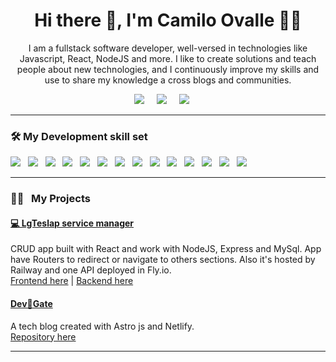 
<h1 align='center'>Hi there  👋, I'm Camilo Ovalle 🧑‍💻</h1>

<p align='center'>
   I am  a fullstack software developer, well-versed in technologies like Javascript, React, NodeJS and more. I like to create solutions and teach people about new technologies, and I continuously improve my skills and use to share my knowledge a cross blogs and communities.
</p>

<p align='center'>
  <a href="www.linkedin.com/in/camilo-ovalle"><img src="https://img.shields.io/badge/linkedin-%230077B5.svg?&style=for-the-badge&logo=linkedin&logoColor=white" /></a>&nbsp;&nbsp;&nbsp;&nbsp;
  <a href="https://api.whatsapp.com/send?phone=573192966892"><img src="https://img.shields.io/badge/WhatsApp-logo?style=for-the-badge&logo=whatsapp&logoColor=%23ffffff
" /></a>&nbsp;&nbsp;&nbsp;&nbsp;
  <a href="mailto:camilo.enrique.ovalle@gmail.com?subject=Hola%20Camilo"><img src="https://img.shields.io/badge/gmail-%23D14836.svg?&style=for-the-badge&logo=gmail&logoColor=white" /></a>
  &nbsp;&nbsp;&nbsp;&nbsp;

</p>

<hr>

<h3>🛠️ My Development skill set</h4>
<p >
  <img src="https://img.shields.io/badge/html5%20-%23e34f26.svg?&style=for-the-badge&logo=html5&logoColor=white" />&nbsp;&nbsp;
  <img src="https://img.shields.io/badge/css3%20-%231572B6.svg?&style=for-the-badge&logo=css3&logoColor=white" />&nbsp;&nbsp;
  <img src="https://img.shields.io/badge/javascript%20-%23F7DF1E.svg?&style=for-the-badge&logo=javascript&logoColor=white" />&nbsp;&nbsp;
  <img src="https://img.shields.io/badge/react%20-%2361DAFB.svg?&style=for-the-badge&logo=react&logoColor=white" />&nbsp;&nbsp;
  <img src="https://img.shields.io/badge/node.js%20-%23339933.svg?&style=for-the-badge&logo=node.js&logoColor=white" />&nbsp;&nbsp;
  <img src="https://img.shields.io/badge/express%20-%23339933.svg?&style=for-the-badge&logo=express&logoColor=white" />&nbsp;&nbsp;
  <img src="https://img.shields.io/badge/git%20-%23F05133.svg?&style=for-the-badge&logo=git&logoColor=white" />&nbsp;&nbsp;
  <img src="https://img.shields.io/badge/mysql%20-%23016B93.svg?&style=for-the-badge&logo=mysql&logoColor=white" />&nbsp;&nbsp;
  <img src="https://img.shields.io/badge/Linux-logo?style=for-the-badge&logo=ubuntu&logoColor=white&color=orange
" />&nbsp;&nbsp;
  <img src="https://img.shields.io/badge/Astro-logo?style=for-the-badge&logo=Astro&logoColor=orange&color=gray
" />&nbsp;&nbsp;
  <img src="https://img.shields.io/badge/github%20-%23000.svg?&style=for-the-badge&logo=github&logoColor=white" />&nbsp;&nbsp;
  <img src="https://img.shields.io/badge/mongodb%20-%2358aa50.svg?&style=for-the-badge&logo=mongodb&logoColor=white" />&nbsp;&nbsp;
  <img src="https://img.shields.io/badge/docker%20-%232496ED.svg?&style=for-the-badge&logo=docker&logoColor=white" />&nbsp;&nbsp;
  <img src="https://img.shields.io/badge/Tailwind-logo?style=for-the-badge&logo=tailwindcss&logoColor=white&color=%230ea5e9
" />&nbsp;&nbsp;
</p>

<hr>

<h3>👨‍💻&nbsp;&nbsp;&nbsp;My Projects</h3>

<h4><a href="https://github.com/Camilo-ovalle/LgTeslap-Frontend.git">💻 LgTeslap service manager</a></h4>
<p>CRUD app built with React and work with NodeJS, Express and MySql. App have Routers to redirect or navigate to others sections. Also it's hosted by Railway and one API deployed in Fly.io. <br>
<a href="https://github.com/Camilo-ovalle/LgTeslap-Frontend.git">Frontend here</a>&nbsp;| <a href="https://github.com/Camilo-ovalle/LgTeslap-Frontend.git">Backend here</a></p>

<h4><a href="https://github.com/Camilo-ovalle/Qurious-Blog.git">Dev🚀Gate</a></h4>
<p>A tech blog created with Astro js and Netlify.<br>
<a href="https://github.com/dfloresdev/personal-blog">Repository here</a></p>

<hr>

